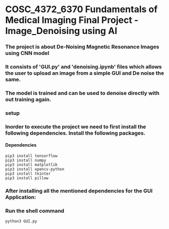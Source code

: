 # COSC_4372_6370 Fundamentals of Medical Imaging Final Project - Image_Denoising using AI

### The project is about De-Noising Magnetic Resonance Images using CNN model
### It consists of 'GUI.py' and 'denoising.ipynb' files which allows the user to upload an image from a simple GUI and De noise the same.
### The model is trained and can be used to denoise directly with out training again.

### setup

### Inorder to execute the project we need to first install the following dependencies. Install the following packages.

#### Dependencies
`pip3 install tensorflow`<br>
`pip3 install numpy`<br>
`pip3 install matplotlib`<br>
`pip3 install opencv-python`<br>
`pip3 install tkinter`<br>
`pip3 install pillow`<br>

### After installing all the mentioned dependencies for the GUI Application:
### Run the shell command
`python3 GUI.py`
